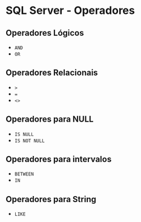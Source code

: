 # SQL Server - Operadores

## Operadores Lógicos

- ```AND```
- ```OR```

## Operadores Relacionais

- ```>```
- ```=``` 
- ```<>``` 

## Operadores para NULL

- ```IS NULL```
- ```IS NOT NULL```

## Operadores para intervalos

- ```BETWEEN```
- ```IN```

## Operadores para String

- ```LIKE```

